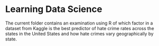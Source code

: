 # Learning Data Science

The current folder contains an examination using R of which factor in a dataset from Kaggle is the best predictor of hate crime rates across the states in the United States and how hate crimes vary geographically by state.
